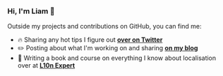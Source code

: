 ### Hi, I'm Liam 👋

Outside my projects and contributions on GitHub, you can find me:

*   🔥 Sharing any hot tips I figure out [**over on Twitter**](https://twitter.com/search?q=%F0%9F%94%A5%20(from%3ALiamHammett)%20-filter%3Areplies&src=typed_query)
*   ✏️ Posting about what I'm working on and sharing [**on my blog**](https://liamhammett.com/)
*   📖 Writing a book and course on everything I know about localisation over at [**L10n Expert**](https://l10n.expert)
